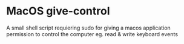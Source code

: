 # MacOS give-control
A small shell script requiering sudo for giving a macos application permission to control the computer eg. read &amp; write keyboard events
